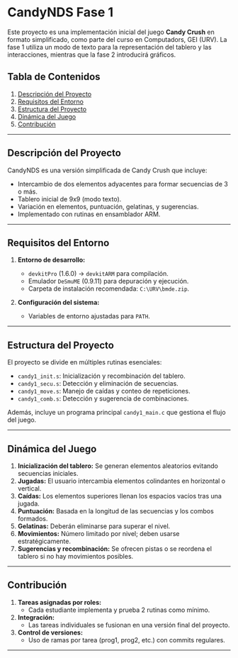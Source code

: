 
# CandyNDS Fase 1

Este proyecto es una implementación inicial del juego **Candy Crush** en formato simplificado, como parte del curso en Computadors, GEI (URV). La fase 1 utiliza un modo de texto para la representación del tablero y las interacciones, mientras que la fase 2 introducirá gráficos.

## Tabla de Contenidos

1. [Descripción del Proyecto](#descripción-del-proyecto)
2. [Requisitos del Entorno](#requisitos-del-entorno)
3. [Estructura del Proyecto](#estructura-del-proyecto)
4. [Dinámica del Juego](#dinámica-del-juego)
5. [Contribución](#contribución)

---

## Descripción del Proyecto

CandyNDS es una versión simplificada de Candy Crush que incluye:
- Intercambio de dos elementos adyacentes para formar secuencias de 3 o más.
- Tablero inicial de 9x9 (modo texto).
- Variación en elementos, puntuación, gelatinas, y sugerencias.
- Implementado con rutinas en ensamblador ARM.

---

## Requisitos del Entorno

1. **Entorno de desarrollo:**  
   - `devkitPro` (1.6.0) → `devkitARM` para compilación.
   - Emulador `DeSmuME` (0.9.11) para depuración y ejecución.
   - Carpeta de instalación recomendada: `C:\URV\bmde.zip`.

2. **Configuración del sistema:**  
   - Variables de entorno ajustadas para `PATH`.

---

## Estructura del Proyecto

El proyecto se divide en múltiples rutinas esenciales:
- `candy1_init.s`: Inicialización y recombinación del tablero.
- `candy1_secu.s`: Detección y eliminación de secuencias.
- `candy1_move.s`: Manejo de caídas y conteo de repeticiones.
- `candy1_comb.s`: Detección y sugerencia de combinaciones.

Además, incluye un programa principal `candy1_main.c` que gestiona el flujo del juego.

---

## Dinámica del Juego

1. **Inicialización del tablero:** Se generan elementos aleatorios evitando secuencias iniciales.
2. **Jugadas:** El usuario intercambia elementos colindantes en horizontal o vertical.
3. **Caídas:** Los elementos superiores llenan los espacios vacíos tras una jugada.
4. **Puntuación:** Basada en la longitud de las secuencias y los combos formados.
5. **Gelatinas:** Deberán eliminarse para superar el nivel.
6. **Movimientos:** Número limitado por nivel; deben usarse estratégicamente.
7. **Sugerencias y recombinación:** Se ofrecen pistas o se reordena el tablero si no hay movimientos posibles.

---

## Contribución

1. **Tareas asignadas por roles:**
   - Cada estudiante implementa y prueba 2 rutinas como mínimo.
2. **Integración:**
   - Las tareas individuales se fusionan en una versión final del proyecto.
3. **Control de versiones:**
   - Uso de ramas por tarea (prog1, prog2, etc.) con commits regulares.

---


